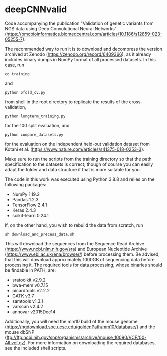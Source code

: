 # deepCNNvalid
Code accompanying the publication "Validation of genetic variants from NGS data using Deep Convolutional Neural Networks" (https://bmcbioinformatics.biomedcentral.com/articles/10.1186/s12859-023-05255-7).

The recommended way to run it is to download and decompress the version archived
at Zenodo (https://zenodo.org/record/6409366), as it already includes binary dumps in NumPy format of all processed datasets. In this case, run

```
cd training
```

and

```
python 5fold_cv.py
```

from shell in the root directory to replicate the results of the cross-validation,

```
python longterm_training.py
```

for the 100 split evaluation, and

```
python compare_datasets.py
```

for the evaluation on the independent held-out validation dataset from Kotani et al. (https://www.nature.com/articles/s41375-018-0253-3).

Make sure to run the scripts from the training directory so that the path specification to the datasets is correct;
though of course you can easily adapt the folder and data structure if that is more suitable for you.

The code in this work was executed using Python 3.8.8 and relies on the following packages:
- NumPy 1.19.2
- Pandas 1.2.3
- TensorFlow 2.4.1
- Keras 2.4.3
- scikit-learn 0.24.1


If, on the other hand, you wish to rebuild the data from scratch, run 

```
sh download_and_precess_data.sh
```

This will download the sequences from the Sequence Read Archive (https://www.ncbi.nlm.nih.gov/sra) and European Nucleotide Archive (https://www.ebi.ac.uk/ena/browser/)
before processing them. Be advised, that this will download approximately 1000GB of sequencing data before processing it. The required tools for data processing, whose binaries should be findable in PATH, are:
- sratoolkit v2.9.2 
- bwa-mem v0.7.15 
- picardtools v2.2.2 
- GATK v3.7 
- samtools v1.3.1 
- varscan v2.4.2 
- annovar v2015Dec14

Additionally, you will need the mm10 build of the mouse genome (https://hgdownload.soe.ucsc.edu/goldenPath/mm10/database/) and the mouse dbSNP (ftp://ftp.ncbi.nih.gov/snp/organisms/archive/mouse_10090/VCF/00-All.vcf.gz). For more information on
downloading the required databases, see the included shell scripts.
